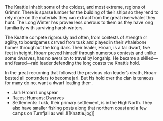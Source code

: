 The Knattle inhabit some of the coldest, and most extreme, regions of Grimnir. There is sparse lumber for the building of their ships so they tend to rely more on the materials they can extract from the great riverwhales they hunt. The Long Winter has proven less onerous to them as they have long familiarity with surviving harsh winters.

The Knattle compete rigorously and often, from contests of strength or agility, to boardgames carved from tusk and played in their whalebone homes throughout the long dark. Their leader, Hroarr, is a tall dwarf, five feet in height. Hroarr proved himself through numerous contests and unlike some dwarves, has no aversion to travel by longship. He became a skilled—and feared—raid leader defending the long coasts the Knattle hold.

In the great reckoning that followed the previous clan leader’s death, Hroarr bested all contenders to become jarl. But his hold over the clan is tenuous for many do not want a dwarf leading them. 

- Jarl: Hroarr Longspear
- Races: Humans; Dwarves
- Settlements: Tukk, their primary settlement, is in the High North. They also have smaller fishing posts along that northern coast and a few camps on Turnfjall as well.![[Knattle.jpg]]